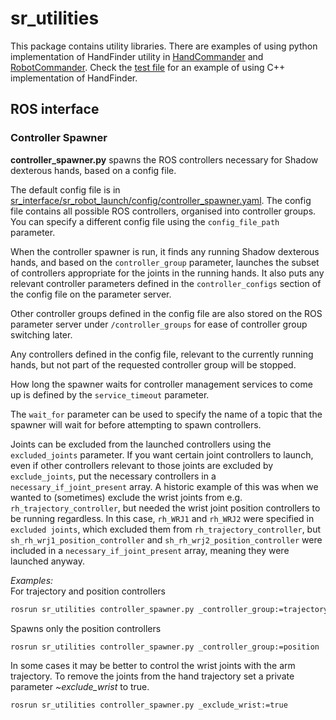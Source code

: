 # sr_utilities
This package contains utility libraries.
There are examples of using python implementation of HandFinder utility in [HandCommander](../sr_robot_commander/doc/tutorial/HandCommander.md) and [RobotCommander](../sr_robot_commander/doc/tutorial/RobotCommander.md).
Check the [test file](test/test_hand_finder.cpp) for an example of using C++ implementation of HandFinder.

## ROS interface

### Controller Spawner

**controller_spawner.py** spawns the ROS controllers necessary for Shadow dexterous hands, based on a config file.

The default config file is in [sr_interface/sr_robot_launch/config/controller_spawner.yaml](https://github.com/shadow-robot/sr_interface/blob/melodic-devel/sr_robot_launch/config/controller_spawner.yaml). The config file contains all possible ROS controllers, organised into controller groups. You can specify a different config file using the `config_file_path` parameter.

When the controller spawner is run, it finds any running Shadow dexterous hands, and based on the `controller_group` parameter, launches the subset of controllers appropriate for the joints in the running hands. It also puts any relevant controller parameters defined in the `controller_configs` section of the config file on the parameter server.

Other controller groups defined in the config file are also stored on the ROS parameter server under `/controller_groups` for ease of controller group switching later.

Any controllers defined in the config file, relevant to the currently running hands, but not part of the requested controller group will be stopped.

How long the spawner waits for controller management services to come up is defined by the `service_timeout` parameter.

The `wait_for` parameter can be used to specify the name of a topic that the spawner will wait for before attempting to spawn controllers.

Joints can be excluded from the launched controllers using the `excluded_joints` parameter. If you want certain joint controllers to launch, even if other controllers relevant to those joints are excluded by `exclude_joints`, put the necessary controllers in a `necessary_if_joint_present` array. A historic example of this was when we wanted to (sometimes) exclude the wrist joints from e.g. `rh_trajectory_controller`, but needed the wrist joint position controllers to be running regardless. In this case, `rh_WRJ1` and `rh_WRJ2` were specified in `excluded joints`, which excluded them from `rh_trajectory_controller`, but `sh_rh_wrj1_position_controller` and `sh_rh_wrj2_position_controller` were included in a `necessary_if_joint_present` array, meaning they were launched anyway.

*Examples:*  
For trajectory and position controllers  
```bash
rosrun sr_utilities controller_spawner.py _controller_group:=trajectory
``` 
Spawns only the position controllers  
```bash
rosrun sr_utilities controller_spawner.py _controller_group:=position
```
In some cases it may be better to control the wrist joints with the arm trajectory. 
To remove the joints from the hand trajectory set a private parameter *~exclude_wrist* to true.
```bash
rosrun sr_utilities controller_spawner.py _exclude_wrist:=true
```
